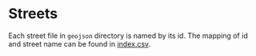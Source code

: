 # Streets

Each street file in `geojson` directory is named by its id. The mapping of id and street name can be found in [index.csv](./index.csv).
